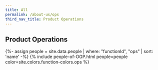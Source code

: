 ```yaml
---
title: All
permalink: /about-us/ops
third_nav_title: Product Operations
---
```


## **Product Operations**

{%- assign people = site.data.people | where: "functionId", "ops" | sort: 'name' -%}
{% include people-of-OGP.html people=people color=site.colors.function-colors.ops %}
